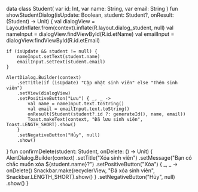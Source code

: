 data class Student(
    var id: Int,
    var name: String,
    var email: String
)
fun showStudentDialog(isUpdate: Boolean, student: Student?, onResult: (Student) -> Unit) {
    val dialogView = LayoutInflater.from(context).inflate(R.layout.dialog_student, null)
    val nameInput = dialogView.findViewById<EditText>(R.id.etName)
    val emailInput = dialogView.findViewById<EditText>(R.id.etEmail)

    if (isUpdate && student != null) {
        nameInput.setText(student.name)
        emailInput.setText(student.email)
    }

    AlertDialog.Builder(context)
        .setTitle(if (isUpdate) "Cập nhật sinh viên" else "Thêm sinh viên")
        .setView(dialogView)
        .setPositiveButton("Lưu") { _, _ ->
            val name = nameInput.text.toString()
            val email = emailInput.text.toString()
            onResult(Student(student?.id ?: generateId(), name, email))
            Toast.makeText(context, "Đã lưu sinh viên", Toast.LENGTH_SHORT).show()
        }
        .setNegativeButton("Hủy", null)
        .show()
}
fun confirmDelete(student: Student, onDelete: () -> Unit) {
    AlertDialog.Builder(context)
        .setTitle("Xóa sinh viên")
        .setMessage("Bạn có chắc muốn xóa ${student.name}?")
        .setPositiveButton("Xóa") { _, _ ->
            onDelete()
            Snackbar.make(recyclerView, "Đã xóa sinh viên", Snackbar.LENGTH_SHORT).show()
        }
        .setNegativeButton("Hủy", null)
        .show()
}

